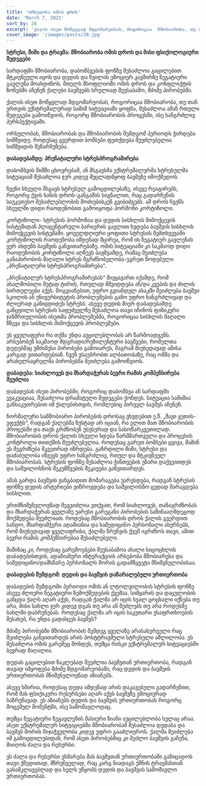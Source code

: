 ```yaml
---
title: 'ორსულობა ომის დროს'
date: 'March 7, 2021'
sort_by: 28
excerpt: 'ქალის ისეთ მოწყვლად მდგომარეობას, როგორიცაა  მშობიარობა, თუ თან ერთვის ექსტრემალურად საშიშ სიტუაციაში ყოფნა...'
cover_image: '/images/posts/28.jpg'
---
```


**სტრესი, შიში და ტრავმა: მშობიარობა ომის დროს და მისი ფსიქოლოგიური შედეგები**

სარდაფში მშობიარობა, დაბომბვების ფონზე შესაძლოა გაცილებით მტკივნეული იყოს  და დედის და ჩვილის ემოციურ კავშირზე ნეგატიური გავლენა მოახდინოს. მთელს მსოფლიოში ომის დროს და კონფლიქტის ზონებში აჩენენ ქალები ბავშვებს სრულიად შეუსაბამო, მძიმე პირობებში.

ქალის ისეთ მოწყვლად მდგომარეობას, როგორიცაა  მშობიარობა, თუ თან ერთვის ექსტრემალურად საშიშ სიტუაციაში ყოფნა, შესაძლოა ამან რთული შედეგები გამოიწვიოს, როგორც მშობიარობის პროცესში, ისე ხანგრძლივ პერსპექტივაში. 

ორსულობას, მშობიარობას და მშობიარობის შემდგომ პერიოდს ჭირდება სიმშვიდე.  როდესაც გვერდით ბომბები ფეთქდება შეუძლებელია სიმშვიდის შენარჩუნება. 

**დაბადებამდე: პრენატალური სტრესპროგრამირება**

დაბომბვის შიშში ცხოვრებამ, ან მსგავსმა ექსტრემალურმა სტრესულმა სიტუაციამ შესაძლოა ჯერ კიდევ მუცლადმყოფ ბავშვზე იმოქმედოს. 

ჩვენი სხეული მსგავს სტრესულ გამოცდილებაზე, ისევე რეაგირებს, როგორც ქვის ხანის დროს-განგაშის სიგნალით, რაც გადარჩენის საუკეთესო შესაძლებლობის მოძიებისკენ გვიბიძგებს. ამ დროს ჩვენს სხეულში დიდი რაოდენობით   გამოიყოფა ჰორმონი კორტიზოლი. 

კორტიზოლი- სტრესის ჰორმონია და  დედის სისხლის მიმოქცევის სისტემიდან პლაცენტარული ბარიერის გავლით ხვდება ბავშვის სისხლის მიმოქცევის სისტემაში. ყოველდღიური ყოფითი სტრესის შემთხვევაში კორტიზოლის რაოდენობა იმდენად მცირეა, რომ ის ნეგატიურ  გავლენას ვერ ახდენს ბავშვის განვითარებაზე. ომის სიტუაციაში კი საკმაოდ დიდი რაოდენობის კორტიზოლი აღწევს ბავშვამდე, რამაც შეიძლება განაპირობოს მაღალი სტრეს მგრძნობელობა-ეგრეთ წოდებული „პრენატალური სტრესპროგრამირება“. 

„პრენატალურ სტრესპროგრამირებას“ მივყავართ იქამდე, რომ ახალშობილი მეტად ტირის, რთულად მშვიდდება ან/და კვების და ძილის სირთულეები აქვს. მოგვიანებით, უფრო გვიანდელ ასაკში შეიძლება ბავშვი სკოლის  ან უნივერსიტეტის პრობლემების გამო უფრო ხანგრძლივად და ძლიერად განიცდიდეს სტრესს. ასევე დედის მიერ დაბადებამდე  განცდილი სტრესის საფუძველზე შესაძლოა თავი იჩინოს ფიზიკური ჯანმრთელობის ისეთმა პრობლემებმა, როგორიცაა სისხლის მაღალი წნევა და სისხლის მიმოქცევის პრობლემები. 

ეს ყველაფერი რა თქმა უნდა აუცილებლობას არ წარმოადგენს. არსებობენ საკმაოდ მდგრადი/რეზილენტური ბავშვები, რომელთა დედებმაც უმძიმესი პირობები გამოიარეს, მაგრამ მიუხედავად ამისა კარგად ვითარდებიან.  ჩვენ ვსაუბრობთ ალბათობაზე, რაც ომმა და არახელსაყრელმა პირობებმა შეიძლება გამოიწვიოს. 

**დაბადება: სიახლოვეს და მხარდაჭერას ბევრი რამის კომპენსირება შეუძლია**

დაბადებას ისეთ  პირობებში, როგორიც დაბომბვა ან სარდაფში ევაკუაციაა, შესაძლოა დრამატული შედეგები ქონდეს. სიტუაცია საშიშია განსაკუთრებით იმ ქალებისთვის, რომლებიც პირველ ბავშვს აჩენენ.

ნორმალური სამშობიარო პირობების დროსაც ვხვდებით ე.წ. „შავი ყუთის-ეფექტს“, რადგან ქალებმა ზუსტად არ იციან, რა ელით მათ მშობიარობის პროცესში და თავს გრძნობენ უსუსურად და სასოწარკვეთილად. მშობიარობის დროს ქალის  სხეული ხდება წარმმართველი და პროცესის კონტროლი თითქმის შეუძლებელია. როდესაც გარეთ ბომბები ცვივა, მაშინ ეს შეგრძნება მკვეთრად იზრდება. 
გაზრდილი შიში, სტრესი და დაძაბულობა იწვევს უფრო ხანგრძლივ, რთულ და მტკივნეულ მშობიარობას. სტრესის ფონზე შესაძლოა ჭინთვების უნარი დაქვეითდეს და  საშვილოსნოს შეკუმშვების შეკავება განვითარდეს. 

ამას გარდა ბავშვის ჟანგბადით მომარაგება უარესდება, რადგან სტრესის ფონზე დედის არტერიები ვიწროვდება და საშვილოსნო ცუდად მარაგდება სისხლით. 

ერთმნიშვნელოვნად შეგვიძლია ვთქვათ, რომ სიახლოვეს, თანაგრძნობას და მხარდაჭერას ყველაზე უარესი გარეგანი პირობების საწინააღმდეგოდ მოქმედება შეუძლიათ. როდესაც მშობიარობის დროს ქალის გვერდით  სანდო, მხარდამჭერი ადამიანია და სამედიცინო პერსონალი ახერხებს, რომ მიუხედავად ყველაფრისა, ქალმა ზრუნვის ქვეშ იგრძნოს თავი, ამით ბევრი რამის კომპენსირებაა შესაძლებელი. 

მაშინაც კი, როდესაც გარემოებები შეუსაბამოა ახალი სიცოცხლის დაბადებისთვის, ადამიანური ინტერაქციის არსებობა მშობიარესა და სამედიცინო/დამხმარე პერსონალს შორის გადამწყვეტი მნიშვნელობისაა. 

**დაბადების შემდგომ:  დედის და ბავშვის დაზარალებული ურთიერთობა**

დაბადების შემდგომი პერიოდი ომის ან ლტოლვილობის სტრესის ფონზე ასევე ძლიერი ნეგატიური ზემოქმედების ქვეშაა. სიმყარის და დაცულობის განცდა ქალს აღარ აქვს, რადგან ქალმა არ იცის ხვალ ცოცხალი იქნება თუ არა, მისი სახლი ჯერ კიდევ დგას თუ არა ან შეძლებს თუ არა როდესმე სახლში დაბრუნებას. როდესაც ქალმა არ იცის საკუთარი უსაფრთხოების შესახებ, რა უნდა გადასცეს ბავშვს? 

მძიმე პირობებში მშობიარობის შემდეგ ყველაზე არასასურველი რაც შეიძლება განვითარდეს არის პოსტტრავმული სტრესული აშლილობა. ეს შესაძლოა ომის გარეშეც მოხდეს, თუმცა რისკი ექსტრემალურ სიტუაციებში ბევრად მაღალია.  

დედას გაცილებით ნაკლებად შეუძლია ბავშვთან ურთიერთობა, რადგან თავად იმყოფება მძიმე მდგომარეობაში, რაც დედის და ბავშვის ურთიერთობას მნიშვნელოვნად აზიანებს. 

ასევე ხშირია, როდესაც დედა იმდენად არის დაკავებული გადარჩენით, რომ მას ფსიქიკური რესურსები აღარ აქვს ბავშვზე ემოციურად საზრუნავად. ეს აზიანებს დედის და ბავშვის ურთიერთობას როგორც მოცემულ მომენტში, ისე სამომავლოდაც. 

თუმცა ნეგატიური ზეგავლენის მასიური ზიანი აუცილებლობა სულაც არაა. ასეთ ექსტრემალურ სიტუაციებში მშობიარობამ შესაძლოა დედასა და ბავშვს შორის მიჯაჭვულობა კიდევ უფრო გააძლიეროს. ქალმა შეიძლება იმ გამოცდილებიდან, რომ ასეთ პირობებშიც კი შეძლო ბავშვის გაჩენა, მიიღოს ძალა და რესურსი. 

ეს ძალა და რესურსი ეხმარება მას ბავშვთან ურთიერთობაში განიცადოს თავი ქმედითად, მზრუნველად, რაც კარგ ნიადაგს ქმნის  ტრავმასთან გასამკლავებლად და ხელს უწყობს დედის და ბავშვის სამომავლო ურთიერთობას.  



    




